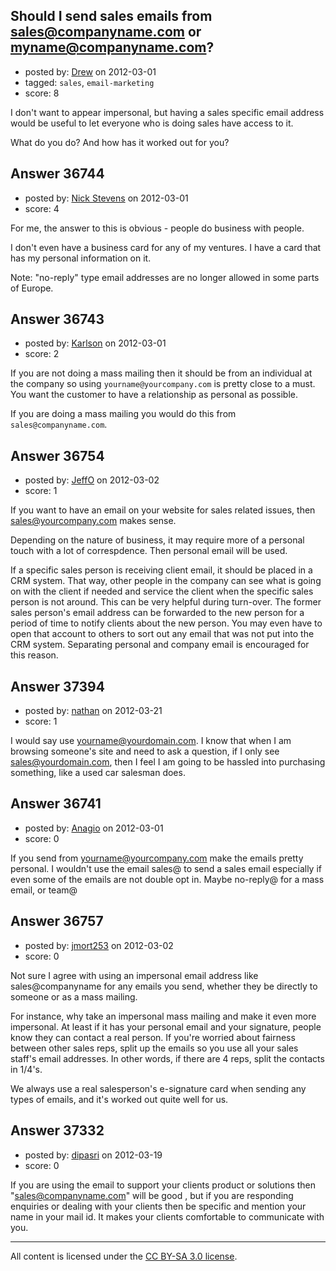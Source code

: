 ## Should I send sales emails from sales@companyname.com or myname@companyname.com?

- posted by: [Drew](https://stackexchange.com/users/-1/7340-drew) on 2012-03-01
- tagged: `sales`, `email-marketing`
- score: 8

I don't want to appear impersonal, but having a sales specific email address would be useful to let everyone who is doing sales have access to it.

What do you do? And how has it worked out for you?


## Answer 36744

- posted by: [Nick Stevens](https://stackexchange.com/users/-1/15902-nick-stevens) on 2012-03-01
- score: 4

For me, the answer to this is obvious - people do business with people.

I don't even have a business card for any of my ventures. I have a card that has my personal information on it.

Note: "no-reply" type email addresses are no longer allowed in some parts of Europe.




## Answer 36743

- posted by: [Karlson](https://stackexchange.com/users/-1/15252-karlson) on 2012-03-01
- score: 2

If you are not doing a mass mailing then it should be from an individual at the company so using `yourname@yourcompany.com` is pretty close to a must.  You want the customer to have a relationship as personal as possible.

If you are doing a mass mailing you would do this from `sales@companyname.com`.


## Answer 36754

- posted by: [JeffO](https://stackexchange.com/users/-1/1796-jeffo) on 2012-03-02
- score: 1

If you want to have an email on your website for sales related issues, then sales@yourcompany.com makes sense. 

Depending on the nature of business, it may require more of a personal touch with a lot of correspdence. Then personal email will be used.

If a specific sales person is receiving client email, it should be placed in a CRM system. That way, other people in the company can see what is going on with the client if needed and service the client when the specific sales person is not around. This can be very helpful during turn-over. The former sales person's email address can be forwarded to the new person for a period of time to notify clients about the new person. You may even have to open that account to others to sort out any email that was not put into the CRM system. Separating personal and company email is encouraged for this reason. 


## Answer 37394

- posted by: [nathan](https://stackexchange.com/users/-1/17082-nathan) on 2012-03-21
- score: 1

I would say use yourname@yourdomain.com.  I know that when I am browsing someone's site and need to ask a question, if I only see sales@yourdomain.com, then I feel I am going to be hassled into purchasing something, like a used car salesman does.   


## Answer 36741

- posted by: [Anagio](https://stackexchange.com/users/-1/14857-anagio) on 2012-03-01
- score: 0

If you send from yourname@yourcompany.com make the emails pretty personal. I wouldn't use the email sales@ to send a sales email especially if even some of the emails are not double opt in. Maybe no-reply@ for a mass email, or team@


## Answer 36757

- posted by: [jmort253](https://stackexchange.com/users/-1/6362-jmort253) on 2012-03-02
- score: 0

Not sure I agree with using an impersonal email address like sales@companyname for any emails you send, whether they be directly to someone or as a mass mailing.

For instance, why take an impersonal mass mailing and make it even more impersonal. At least if it has your personal email and your signature, people know they can contact a real person. If you're worried about fairness between other sales reps, split up the emails so you use all your sales staff's email addresses. In other words, if there are 4 reps, split the contacts in 1/4's.

We always use a real salesperson's e-signature card when sending any types of emails, and it's worked out quite well for us.



## Answer 37332

- posted by: [dipasri](https://stackexchange.com/users/-1/17047-dipasri) on 2012-03-19
- score: 0

If you are using the email to support your clients product or solutions then "sales@companyname.com" will be good , but if you are responding enquiries or dealing with your clients then be specific and mention your name in your mail id. It makes your clients comfortable to communicate with you.



---

All content is licensed under the [CC BY-SA 3.0 license](https://creativecommons.org/licenses/by-sa/3.0/).
